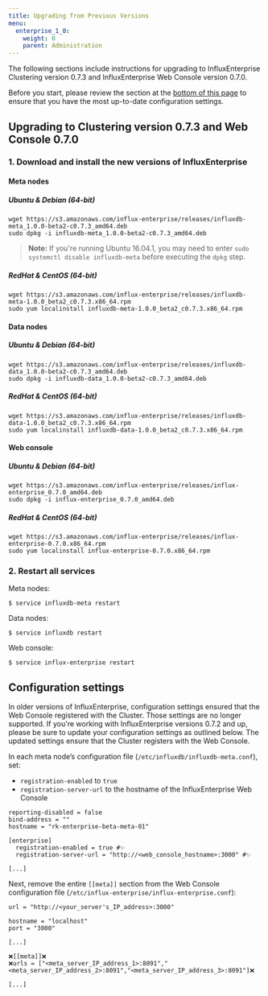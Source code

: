 ```yaml
---
title: Upgrading from Previous Versions
menu:
  enterprise_1_0:
    weight: 0
    parent: Administration
---
```


The following sections include instructions for upgrading to InfluxEnterprise
Clustering version 0.7.3 and InfluxEnterprise Web Console version 0.7.0.

Before you start, please review the section at the
[bottom of this page](#configuration-settings) to ensure that you have the most
up-to-date configuration settings.

## Upgrading to Clustering version 0.7.3 and Web Console 0.7.0

### 1. Download and install the new versions of InfluxEnterprise

#### Meta nodes

##### Ubuntu & Debian (64-bit)
```
wget https://s3.amazonaws.com/influx-enterprise/releases/influxdb-meta_1.0.0-beta2-c0.7.3_amd64.deb
sudo dpkg -i influxdb-meta_1.0.0-beta2-c0.7.3_amd64.deb
```

> **Note:** If you're running Ubuntu 16.04.1, you may need to enter
`sudo systemctl disable influxdb-meta` before executing the `dpkg` step.

##### RedHat & CentOS (64-bit)
```
wget https://s3.amazonaws.com/influx-enterprise/releases/influxdb-meta-1.0.0_beta2_c0.7.3.x86_64.rpm
sudo yum localinstall influxdb-meta-1.0.0_beta2_c0.7.3.x86_64.rpm
```

#### Data nodes

##### Ubuntu & Debian (64-bit)
```
wget https://s3.amazonaws.com/influx-enterprise/releases/influxdb-data_1.0.0-beta2-c0.7.3_amd64.deb
sudo dpkg -i influxdb-data_1.0.0-beta2-c0.7.3_amd64.deb
```
##### RedHat & CentOS (64-bit)
```
wget https://s3.amazonaws.com/influx-enterprise/releases/influxdb-data-1.0.0_beta2_c0.7.3.x86_64.rpm
sudo yum localinstall influxdb-data-1.0.0_beta2_c0.7.3.x86_64.rpm
```
#### Web console

##### Ubuntu & Debian (64-bit)
```
wget https://s3.amazonaws.com/influx-enterprise/releases/influx-enterprise_0.7.0_amd64.deb
sudo dpkg -i influx-enterprise_0.7.0_amd64.deb
```
##### RedHat & CentOS (64-bit)
```
wget https://s3.amazonaws.com/influx-enterprise/releases/influx-enterprise-0.7.0.x86_64.rpm
sudo yum localinstall influx-enterprise-0.7.0.x86_64.rpm
```

### 2. Restart all services
Meta nodes:
```
$ service influxdb-meta restart
```
Data nodes:
```
$ service influxdb restart
```
Web console:
```
$ service influx-enterprise restart
```

## Configuration settings

In older versions of InfluxEnterprise, configuration settings ensured that
the Web Console registered with the Cluster.
Those settings are no longer supported.
If you're working with InfluxEnterprise versions 0.7.2 and up, please be sure
to update your configuration settings as outlined below.
The updated settings ensure that the Cluster registers with the Web Console.

In each meta node’s configuration file (`/etc/influxdb/influxdb-meta.conf`), set:

* `registration-enabled` to `true`
* `registration-server-url` to the hostname of the InfluxEnterprise Web Console

```
reporting-disabled = false
bind-address = ""
hostname = "rk-enterprise-beta-meta-01"

[enterprise]
  registration-enabled = true #✨
  registration-server-url = "http://<web_console_hostname>:3000" #✨

[...]
```
Next, remove the entire `[[meta]]` section from the Web Console configuration file (`/etc/influx-enterprise/influx-enterprise.conf`):
```
url = "http://<your_server's_IP_address>:3000"

hostname = "localhost"
port = "3000"

[...]

❌[[meta]]❌
❌urls = ["<meta_server_IP_address_1>:8091","<meta_server_IP_address_2>:8091","<meta_server_IP_address_3>:8091"]❌

[...]
```
